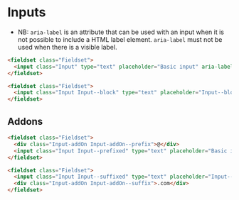 # Inputs

* NB: `aria-label` is an attribute that can be used with an input when it is not possible to include a HTML label element.
`aria-label` must not be used when there is a visible label.

```html
<fieldset class="Fieldset">
  <input class="Input" type="text" placeholder="Basic input" aria-label="Input item">
</fieldset>

<fieldset class="Fieldset">
  <input class="Input Input--block" type="text" placeholder="Input--block" aria-label="Input item">
</fieldset>
```

## Addons

```html
<fieldset class="Fieldset">
  <div class="Input-addOn Input-addOn--prefix">@</div>
  <input class="Input Input--prefixed" type="text" placeholder="Basic input with addon" aria-label="Input item">
</fieldset>

<fieldset class="Fieldset">
  <input class="Input Input--suffixed" type="text" placeholder="Input--block" aria-label="Input item">
  <div class="Input-addOn Input-addOn--suffix">.com</div>
</fieldset>
```
